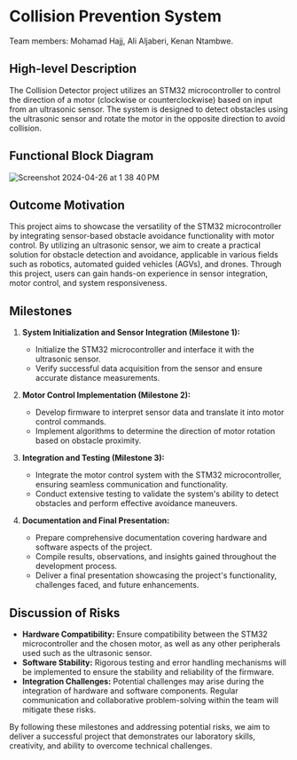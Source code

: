 # Collision Prevention System

Team members: Mohamad Hajj, Ali Aljaberi, Kenan Ntambwe.

## High-level Description

The Collision Detector project utilizes an STM32 microcontroller to control the direction of a motor (clockwise or counterclockwise) based on input from an ultrasonic sensor. The system is designed to detect obstacles using the ultrasonic sensor and rotate the motor in the opposite direction to avoid collision.

## Functional Block Diagram

![Screenshot 2024-04-26 at 1 38 40 PM](https://github.com/mhhajj/ECE-5780-Project/assets/122409757/8fbd9b8b-c2d7-4d23-986e-864fbec2f554)


## Outcome Motivation

This project aims to showcase the versatility of the STM32 microcontroller by integrating sensor-based obstacle avoidance functionality with motor control. By utilizing an ultrasonic sensor, we aim to create a practical solution for obstacle detection and avoidance, applicable in various fields such as robotics, automated guided vehicles (AGVs), and drones. Through this project, users can gain hands-on experience in sensor integration, motor control, and system responsiveness.

## Milestones

1. **System Initialization and Sensor Integration (Milestone 1):**
   - Initialize the STM32 microcontroller and interface it with the ultrasonic sensor.
   - Verify successful data acquisition from the sensor and ensure accurate distance measurements.

2. **Motor Control Implementation (Milestone 2):**
   - Develop firmware to interpret sensor data and translate it into motor control commands.
   - Implement algorithms to determine the direction of motor rotation based on obstacle proximity.

3. **Integration and Testing (Milestone 3):**
   - Integrate the motor control system with the STM32 microcontroller, ensuring seamless communication and functionality.
   - Conduct extensive testing to validate the system's ability to detect obstacles and perform effective avoidance maneuvers.

4. **Documentation and Final Presentation:**
   - Prepare comprehensive documentation covering hardware and software aspects of the project.
   - Compile results, observations, and insights gained throughout the development process.
   - Deliver a final presentation showcasing the project's functionality, challenges faced, and future enhancements.

## Discussion of Risks

- **Hardware Compatibility:** Ensure compatibility between the STM32 microcontroller and the chosen motor, as well as any other peripherals used such as the ultrasonic sensor.
- **Software Stability:** Rigorous testing and error handling mechanisms will be implemented to ensure the stability and reliability of the firmware.
- **Integration Challenges:** Potential challenges may arise during the integration of hardware and software components. Regular communication and collaborative problem-solving within the team will mitigate these risks.

By following these milestones and addressing potential risks, we aim to deliver a successful project that demonstrates our laboratory skills, creativity, and ability to overcome technical challenges.
